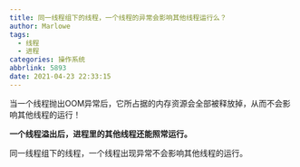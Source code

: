 ```yaml
---
title: 同一线程组下的线程，一个线程的异常会影响其他线程运行么？
author: Marlowe
tags:
  - 线程
  - 进程
categories: 操作系统
abbrlink: 5893
date: 2021-04-23 22:33:15
---
```


<!--more-->

当一个线程抛出OOM异常后，它所占据的内存资源会全部被释放掉，从而不会影响其他线程的运行！

**一个线程溢出后，进程里的其他线程还能照常运行。**

同一线程组下的线程，一个线程出现异常不会影响其他线程的运行。